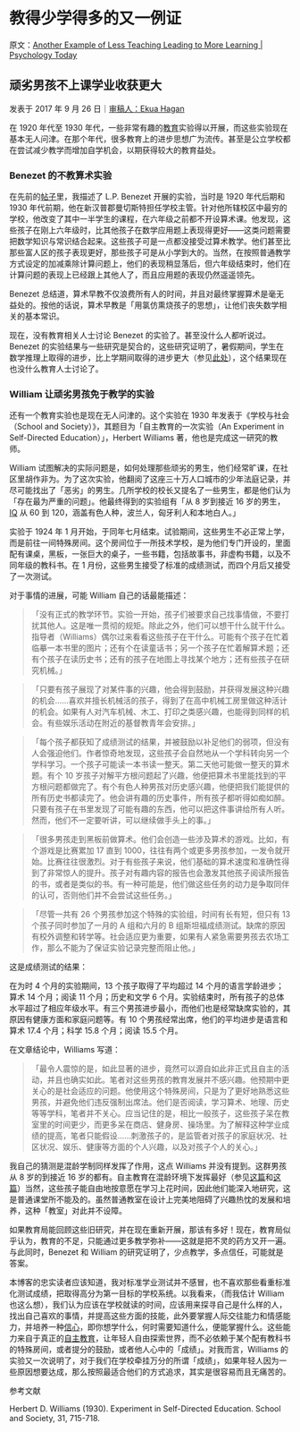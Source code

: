 # 教得少学得多的又一例证

原文：[Another Example of Less Teaching Leading to More Learning | Psychology Today](https://www.psychologytoday.com/us/blog/freedom-learn/201709/another-example-less-teaching-leading-more-learning)

## 顽劣男孩不上课学业收获更大

发表于 2017 年 9 月 26 日｜[审稿人：Ekua Hagan](https://www.psychologytoday.com/us/docs/editorial-process)

在 1920 年代至 1930 年代，一些非常有趣的[教育](https://www.psychologytoday.com/us/basics/education)实验得以开展，而这些实验现在基本无人问津。在那个年代，很多教育上的进步思想广为流传。甚至是公立学校都在尝试减少教学而增加自学机会，以期获得较大的教育益处。

### Benezet 的不教算术实验

在先前的[帖子](https://www.psychologytoday.com/us/blog/freedom-learn/201003/when-less-is-more-the-case-teaching-less-math-in-school)里，我描述了 L.P. Benezet 开展的实验，当时是 1920 年代后期和 1930 年代前期，他在新汉普郡曼切斯特担任学校主管。针对他所辖校区中最穷的学校，他改变了其中一半学生的课程，在六年级之前都不开设算术课。他发现，这些孩子在刚上六年级时，比其他孩子在数学应用题上表现得更好——这类问题需要把数学知识与常识结合起来。这些孩子可是一点都没接受过算术教学。他们甚至比那些富人区的孩子表现更好，那些孩子可是从小学到大的。当然，在按照普通教学方式设定的加减乘除计算问题上，他们的表现稍显落后，但六年级结束时，他们在计算问题的表现上已经跟上其他人了，而且应用题的表现仍然遥遥领先。

Benezet 总结道，算术早教不仅浪费所有人的时间，并且对最终掌握算术是毫无益处的。按他的话说，算术早教是「用氯仿熏烧孩子的思想」，让他们丧失数学相关的基本常识。

现在，没有教育相关人士讨论 Benezet 的实验了。甚至没什么人都听说过。Benezet 的实验结果与一些研究是契合的，这些研究证明了，暑假期间，学生在数学推理上取得的进步，比上学期间取得的进步更大（参见[此处](https://www.psychologytoday.com/us/blog/freedom-learn/201707/facts-and-fiction-about-the-so-called-summer-slide)），这个结果现在也没什么教育人士讨论了。

### William 让顽劣男孩免于教学的实验

还有一个教育实验也是现在无人问津的。这个实验在 1930 年发表于《学校与社会（School and Society）》，其题目为「自主教育的一次实验（An Experiment in Self-Directed Education）」，Herbert Williams 著，他也是完成这一研究的教师。

William 试图解决的实际问题是，如何处理那些顽劣的男生，他们经常旷课，在社区里胡作非为。为了这次实验，他翻阅了这座三十万人口城市的少年法庭记录，并尽可能找出了「恶劣」的男生。几所学校的校长又提名了一些男生，都是他们认为「存在最为严重的问题」。他最终得到的实验组有「从 8 岁到接近 16 岁的男生，[IQ](https://www.psychologytoday.com/us/basics/intelligence) 从 60 到 120，涵盖有色人种，波兰人，匈牙利人和本地白人。」

实验于 1924 年 1 月开始，于同年七月结束。试验期间，这些男生不必正常上学，而是前往一间特殊房间。这个房间位于一所技术学校，是为他们专门开设的，里面配有课桌，黑板，一张巨大的桌子，一些书籍，包括故事书，非虚构书籍，以及不同年级的教科书。在 1 月份，这些男生接受了标准的成绩测试，而四个月后又接受了一次测试。

对于事情的进展，可能 William 自己的话最能描述：

> 「没有正式的教学环节。实验一开始，孩子们被要求自己找事情做，不要打扰其他人。这是唯一贯彻的规矩。除此之外，他们可以想干什么就干什么。指导者（Williams）偶尔过来看看这些孩子在干什么。可能有个孩子在忙着临摹一本书里的图片；还有个在读童话书；另一个孩子在忙着解算术题；还有个孩子在读历史书；还有的孩子在地图上寻找某个地方；还有些孩子在研究机械。」

>

> 「只要有孩子展现了对某件事的兴趣，他会得到鼓励，并获得发展这种兴趣的机会……喜欢并擅长机械活的孩子，得到了在高中机械工房里做这种活计的机会。如果有人对汽车机械、木工、打印之类感兴趣，也能得到同样的机会。有些娱乐活动在附近的基督教青年会安排。」

>

> 「每个孩子都获知了成绩测试的结果，并被鼓励以补足他们的弱项，但没有人会强迫他们。作者惊奇地发现，这些孩子会自然地从一个学科转向另一个学科学习。一个孩子可能读一本书读一整天。第二天他可能做一整天的算术题。有个 10 岁孩子对解平方根问题起了兴趣，他便把算术书里能找到的平方根问题都做完了。有个有色人种男孩对历史感兴趣，他便把我们能提供的所有历史书都读完了。他会讲有趣的历史事件，所有孩子都听得如痴如醉。只要有孩子在书里发现了可能有趣的东西，他可以把这件事讲给所有人听。然而，他们不一定要听讲，可以继续做手头上的事。」

>

> 「很多男孩走到黑板前做算术。他们会创造一些涉及算术的游戏。比如，有个游戏是比赛累加 17 直到 1000，往往有两个或更多男孩参加，一发令就开始。比赛往往很激烈。对于有些孩子来说，他们基础的算术速度和准确性得到了非常惊人的提升。孩子对有趣内容的报告也会激发其他孩子阅读所报告的书，或者是类似的书。有一种可能是，他们做这些任务的动力是争取同伴的认可，否则他们并不会尝试这些任务。」

>

> 「尽管一共有 26 个男孩参加这个特殊的实验组，时间有长有短，但只有 13 个孩子同时参加了一月的 A 组和六月的 B 组斯坦福成绩测试。缺席的原因有校外调整和转学等。社会适应更为重要，如果有人紧急需要男孩去农场工作，那么不能为了保证实验记录完整而阻止他。」

这是成绩测试的结果：

在为时 4 个月的实验期间，13 个孩子取得了平均超过 14 个月的语言学龄进步；算术 14 个月；阅读 11 个月；历史和文学 6 个月。实验结束时，所有孩子的总体水平超过了相应年级水平。有三个男孩进步最小，而他们也是经常缺席实验的，其原因有健康方面和家庭问题等。有 10 个男孩经常出席，他们的平均进步是语言和算术 17.4 个月；科学 15.8 个月；阅读 15.5 个月。

在文章结论中，Williams 写道：

> 「最令人震惊的是，如此显著的进步，竟然可以源自如此非正式且自主的活动，并且也确实如此。笔者对这些男孩的教育发展并不感兴趣。他预期中更关心的是社会适应的问题。他使用这个特殊房间，只是为了更好地熟悉这些男孩，并避免他们违反强制出席法。他们是否阅读，学习算术、地理、历史等等学科，笔者并不关心。应当记住的是，相比一般孩子，这些孩子呆在教室里的时间更少，而更多呆在商店、健身房、操场里。为了解释这种学业成绩的提高，笔者只能假设……刺激孩子的，是监管者对孩子的家庭状况、社区状况、娱乐、健康等方面的个人兴趣，以及对孩子个人的关心。」

我自己的猜测是混龄学制同样发挥了作用，这点 Williams 并没有提到。这群男孩从 8 岁的到接近 16 岁的都有。自主教育在混龄环境下发挥最好（参见[这篇](https://www.psychologytoday.com/us/blog/freedom-learn/200809/why-we-should-stop-segregating-children-age-part-i)和[这篇](https://www.psychologytoday.com/files/attachments/1195/ajp-age-mixing-published.pdf)）当然，这些孩子能自由地按意愿在学习上花时间，因此他们能深入地研究，这是普通课堂所不能及的。虽然普通教室在设计上完美地阻碍了兴趣热忱的发展和培养，这种「教室」对此并不设障。

如果教育局能回顾这些旧研究，并在现在重新开展，那该有多好！现在，教育局似乎认为，教育的不足，只能通过更多教学弥补——这就是把不灵的药方又开一遍。与此同时，Benezet 和 William 的研究证明了，少点教学，多点信任，可能就是答案。

本博客的忠实读者应该知道，我对标准学业测试并不感冒，也不喜欢那些看重标准化测试成绩，把取得高分为第一目标的学校系统。以我看来，（而我估计 William 也这么想），我们认为应该在学校就读的时间，应该用来探寻自己是什么样的人，找出自己喜欢的事情，并提高这些方面的技能，此外要掌握人际交往能力和情感能力，并培养一种[信心](https://www.psychologytoday.com/us/basics/confidence)，即你想学什么，何时需要知道什么，便能掌握什么。这些能力来自于真正的[自主教育](https://www.self-directed.org/)，让年轻人自由探索世界，而不必依赖于某个配有教科书的特殊房间，或者提分的鼓励，或者他人心中的「成绩」。对我而言，Williams 的实验又一次说明了，对于我们在学校牵挂万分的所谓「成绩」，如果年轻人因为一些原因想要达成，那么按照最适合他们的方式追求，其实是很容易而且无痛苦的。

参考文献

Herbert D. Williams (1930). Experiment in Self-Directed Education. School and Society, 31, 715-718.